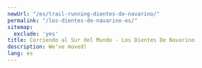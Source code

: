 ```yaml
---
newUrl: "/es/trail-running-dientes-de-navarino/"
permalink: "/los-dientes-de-navarino-es/"
sitemap:
  exclude: 'yes'
title: Corriendo al Sur del Mundo - Los Dientes De Navarino
description: We've moved!
lang: es
---
```

